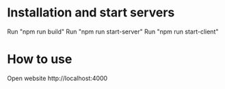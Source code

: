 # Installation and start servers
Run "npm run build"
Run "npm run start-server"
Run "npm run start-client"

# How to use
Open website http://localhost:4000